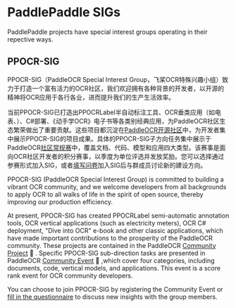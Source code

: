 # PaddlePaddle SIGs

PaddlePaddle projects have special interest groups operating in their repective ways. 

## PPOCR-SIG

PPOCR-SIG（PaddleOCR Special Interest Group，飞桨OCR特殊兴趣小组）致力于打造一个富有活力的OCR社区，我们欢迎拥有各种背景的开发者，以开源的精神将OCR应用于各行各业，进而提升我们的生产生活效率。

当前PPOCR-SIG已打造出PPOCRLabel半自动标注工具、OCR垂类应用（如电表、）、C#部署、《动手学OCR》电子书等各类别经典应用，为PaddleOCR社区生态繁荣做出了重要贡献。这些项目都沉淀在[PaddleOCR开源社区](https://github.com/PaddlePaddle/PaddleOCR/blob/release/2.6/doc/doc_ch/thirdparty.md)中，为开发者集中展示PPOCR-SIG的项目成果。具体的PPOCR-SIG子方向任务集中展示于PaddleOCR[社区常规赛](https://github.com/PaddlePaddle/PaddleOCR/issues/4982)中，覆盖文档、代码、模型和应用四大类型。该赛事是面向OCR社区开发者的积分赛事，以季度为单位评选并发放奖励。您可以选择通过参赛形式加入SIG，或者[填写问卷]()加入SIG后与群成员讨论新的建设方向。

PPOCR-SIG (PaddleOCR Special Interest Group) is committed to building a vibrant OCR community, and we welcome developers from all backgrounds to apply OCR to all walks of life in the spirit of open source, thereby improving our production efficiency.

At present, PPOCR-SIG has created PPOCRLabel semi-automatic annotation tools, OCR vertical applications (such as electricity meters), OCR C# deployment, "Dive into OCR" e-book and other classic applications, which have made important contributions to the prosperity of the PaddleOCR community. These projects are contained in the PaddleOCR [Community Project](https://github.com/PaddlePaddle/PaddleOCR/blob/release/2.6/doc/doc_ch/thirdparty.md) 🏅️ . Specific PPOCR-SIG sub-direction tasks are presented in PaddleOCR [Community Event](https://github.com/PaddlePaddle/PaddleOCR/issues/4982) 🎁 ,which cover four categories, including documents, code, vertical models, and applications. This event is a score rank event for OCR community developers. 

You can choose to join PPOCR-SIG by registering the Community Event or [fill in the questionnaire](https://paddle.wjx.cn/vj/hoZnW83.aspx#) to discuss new insights with the group members.
